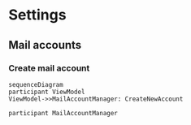 # Settings
## Mail accounts
### Create mail account
```mermaid
sequenceDiagram
participant ViewModel
ViewModel->>MailAccountManager: CreateNewAccount

participant MailAccountManager

```
<!--stackedit_data:
eyJoaXN0b3J5IjpbLTQ2NTc5MzQzXX0=
-->